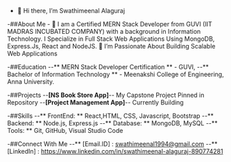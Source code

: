 - 👋 Hi there, I’m Swathimeenal Alaguraj
  
-##About Me
     - 🌱  I am a Certified MERN Stack Developer from GUVI (IIT MADRAS INCUBATED COMPANY) with a background in Information Technology. 
     I Specialize in Full Stack Web Applications Using MongoDB, Express.Js, React and NodeJS. 👀 I’m Passionate About Building Scalable Web Applications

-##Education
     --** MERN Stack Developer Certification ** - GUVI,
     --** Bachelor of Information Technology ** - Meenakshi College of Engineering, Anna University.

-##Projects
    --**[NS Book Store App]**-- My Capstone Project Pinned in Repository
    --**[Project Management App]**-- Currently Building

-##Skills
    --** FrontEnd: ** React,HTML, CSS, Javascript, Bootstrap
    --** Backend: ** Node.js, Express.js
    --** Database: ** MongoDB, MySQL
    --** Tools: ** Git, GitHub, Visual Studio Code

-##Connect With Me
     --** [Email.ID] : swathimeenal1994@gmail.com
     --** [LinkedIn] : https://www.linkedin.com/in/swathimeenal-alaguraj-890774281

<!---
swathimeenal/swathimeenal is a ✨ special ✨ repository because its `README.md` (this file) appears on your GitHub profile.
You can click the Preview link to take a look at your changes.
--->
